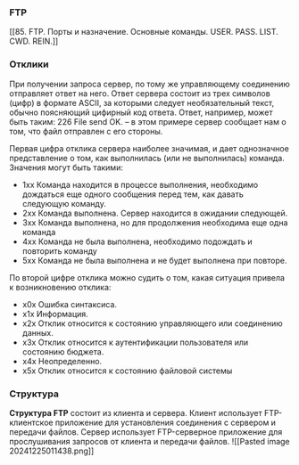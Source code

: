 ### FTP
[[85. FTP. Порты и назначение. Основные команды. USER. PASS. LIST. CWD. REIN.]]

### Отклики
При получении запроса сервер, по тому же управляющему соединению отправляет ответ на него. Ответ сервера состоит из трех символов (цифр) в формате ASCII, за которыми следует необязательный текст, обычно поясняющий цифирный код ответа. Ответ, например, может быть таким: 226 File send OK. – в этом примере сервер сообщает нам о том, что файл отправлен с его стороны.

Первая цифра отклика сервера наиболее значимая, и дает однозначное представление о том, как выполнилась (или не выполнилась) команда. Значения могут быть такими:
- 1хх Команда находится в процессе выполнения, необходимо дождаться еще одного сообщения перед тем, как давать следующую команду.
- 2хх Команда выполнена. Сервер находится в ожидании следующей.
- 3хх Команда выполнена, но для продолжения необходима еще одна команда
- 4хх Команда не была выполнена, необходимо подождать и повторить команду
- 5хх Команда не была выполнена и не будет выполнена при повторе.

По второй цифре отклика можно судить о том, какая ситуация привела к возникновению отклика:
- x0x Ошибка синтаксиса.
- x1x Информация.
- x2x Отклик относится к состоянию управляющего или соединению данных.
- x3x Отклик относится к аутентификации пользователя или состоянию бюджета.
- x4x Неопределенно.
- x5x Отклик относится к состоянию файловой системы

### Структура
**Структура FTP** состоит из клиента и сервера. Клиент использует FTP-клиентское приложение для установления соединения с сервером и передачи файлов. Сервер использует FTP-серверное приложение для прослушивания запросов от клиента и передачи файлов.
![[Pasted image 20241225011438.png]]

